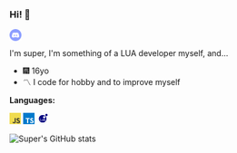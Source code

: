 ### Hi! 👋

<a href="https://discord.gg/wVsCt44cey">
  
  <img align="left" alt="Super Discord" width="21px" src="https://raw.githubusercontent.com/serhatalmez/serhatalmez/main/assets/discord-round.svg" />
</a>
<br>
<br>
I'm super, I'm something of a LUA developer myself, and...

- 🎆 16yo
- 〽️ I code for hobby and to improve myself

**Languages:**  

<code><img height="20" src="https://raw.githubusercontent.com/github/explore/80688e429a7d4ef2fca1e82350fe8e3517d3494d/topics/javascript/javascript.png"></code>
<code><img height="20" src="https://raw.githubusercontent.com/github/explore/80688e429a7d4ef2fca1e82350fe8e3517d3494d/topics/typescript/typescript.png"></code>
<code><img height="20" src="https://raw.githubusercontent.com/github/explore/80688e429a7d4ef2fca1e82350fe8e3517d3494d/topics/lua/lua.png"></code>

![Super's GitHub stats](https://github-readme-stats.vercel.app/api?username=super510&show_icons=true&theme=radical)
<br>

